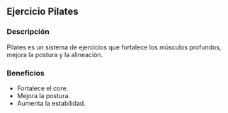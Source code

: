 ## Ejercicio Pilates

### Descripción
Pilates es un sistema de ejercicios que fortalece los músculos profundos, mejora la postura y la alineación.

### Beneficios
- Fortalece el core.
- Mejora la postura.
- Aumenta la estabilidad.